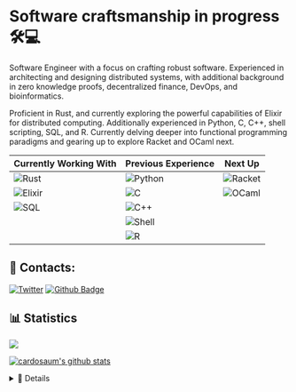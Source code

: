 # Software craftsmanship in progress 🛠️💻

Software Engineer with a focus on crafting robust software. Experienced in architecting and designing distributed systems, with additional background in zero knowledge proofs, decentralized finance, DevOps, and bioinformatics.


Proficient in Rust, and currently exploring the powerful capabilities of Elixir for distributed computing. Additionally experienced in Python, C, C++, shell scripting, SQL, and R. Currently delving deeper into functional programming paradigms and gearing up to explore Racket and OCaml next.


| Currently Working With | Previous Experience | Next Up   |
|------------------------|---------------------|-----------|
| ![Rust]                | ![Python]           | ![Racket] |
| ![Elixir]              | ![C]                | ![OCaml]  |
| ![SQL]                 | ![C++]              |           |
|                        | ![Shell]            |           |
|                        | ![R]                |           |

[Rust]: https://img.shields.io/badge/Rust-5%20years-blue?style=flat&logo=rust
[Elixir]: https://img.shields.io/badge/Elixir-2%20year-blue?style=flat&logo=elixir
[Python]: https://img.shields.io/badge/Python-5%20years-blue?style=flat&logo=python
[C]: https://img.shields.io/badge/C-4%20years-blue?style=flat&logo=c
[C++]: https://img.shields.io/badge/C++-4%20years-blue?style=flat&logo=c%2B%2B
[Shell]: https://img.shields.io/badge/Shell-4%20years-blue?style=flat&logo=gnu-bash
[SQL]: https://img.shields.io/badge/SQL-2%20years-blue?style=flat&logo=postgreSQL
[R]: https://img.shields.io/badge/R-2%20years-blue?style=flat&logo=r
[Racket]: https://img.shields.io/badge/Racket-soon-blue?style=flat&logo=racket
[OCaml]: https://img.shields.io/badge/OCaml-soon-blue?style=flat&logo=ocaml


## 🔗 Contacts:

[![Twitter](https://img.shields.io/badge/--twitter?label=LinkedIn&logo=LinkedIn&style=social)](https://www.linkedin.com/in/matheus-c-souza/)
[![Github Badge](https://img.shields.io/github/followers/Cardosaum?label=Follow&style=social)](https://github.com/Cardosaum/)


## 📊 Statistics

![](https://github-profile-trophy.vercel.app/?username=Cardosaum&row=1&theme=dracula)

[![cardosaum's github stats](https://github-readme-stats.vercel.app/api?username=cardosaum&theme=dracula)](https://github.com/cardosaum/github-readme-stats)
 
<details>
    <summary>🔬 Details</summary>
    <a href="https://raw.githubusercontent.com/Cardosaum/Cardosaum/main/github-metrics.svg"><img src="./github-metrics.svg" alt="GitHub Metrics" width="100%"></a>
</details>
